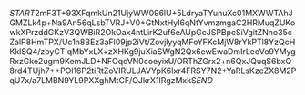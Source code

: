 $START$2mF3T+93XFqmkUn21UjyWW096lU+5LdryaTYunuXc01MXWWTAhJGMZLk4p+Na9An56qLsbTVRJ+V0+GtNxtHyI6qNtYvmzmgaC2HRMuqZUKowkXPrzddGKzV3QWBiR2OkOax4ntLirK2uf6eAUpGcJSPBpcSiVgitZNno35cZalP8HmTPX/Uc1n8BEz3aFl09jp2iVt/ZovjlyyqMFoYFKcMjW8rYkPTl8YzQcHKklSQ4/zbyCTIqMbYxLX+zXHKg9juXiaSWgN2Qx6ewEwaDmIrLeoVo9YMygRxzGke2ugm9KemJLD+NFOqcVN0coeyixU/ORThZGrx2+n6QxJQuqS6bxQ8rd4TUjh7++POl16P2tiRtZoVIRULJAVYpK6Ixr4FRSY7N2+YaRLsKzeZX8M2PqU7x/a7LMBN9YL9PXXghMtCF/OJkrX1IRgzMxkS$END$